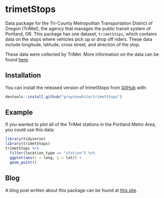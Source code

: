 
# trimetStops

<!-- badges: start -->
<!-- badges: end -->

Data package for the Tri-County Metropolitan Transportation District of Oregon (TriMet), the agency that manages the public transit system of Portland, OR. This package has one dataset, `trimetStops`, which contains data on the stops where vehicles pick up or drop off riders. These data include longitude, latitude, cross street, and direction of the stop.

These data were collected by TriMet. More information on the data can be found [here](https://developer.trimet.org/).



## Installation

You can install the released version of trimetStops from [GitHub](https://github.com) with:

``` r
devtools::install_github("graysonwhite/trimetStops")
```

## Example

If you wanted to plot all of the TriMet stations in the Portland Metro Area, you could use this data:

``` r
library(tidyverse)
library(trimetStops)
trimetStops %>%
  filter(location_type == "station") %>%
  ggplot(aes(x = long, y = lat)) +
  geom_point() 
```

## Blog

A blog post written about this package can be found at [this site](https://www.reed.edu/math/241/2020/03/20/trimetstops/).

